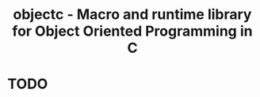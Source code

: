 <div align="center">
<h1> objectc - Macro and runtime library for Object Oriented Programming in C</h2>
</div>

# TODO
